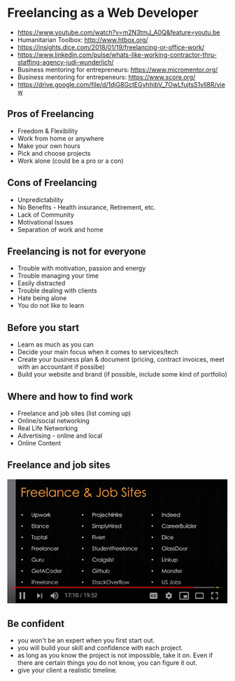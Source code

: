 # Freelancing as a Web Developer

* <https://www.youtube.com/watch?v=m2N3tmJ_A0Q&feature=youtu.be>
* Humanitarian Toolbox: <http://www.htbox.org/>
* <https://insights.dice.com/2018/01/19/freelancing-or-office-work/>
* <https://www.linkedin.com/pulse/whats-like-working-contractor-thru-staffing-agency-judi-wunderlich/>
* Business mentoring for entrepreneurs: <https://www.micromentor.org/>
* Business mentoring for entrepeneurs: <https://www.score.org/>
* <https://drive.google.com/file/d/1djG8GctEGyhhibV_7OwLfujtsS1vll8R/view>

## Pros of Freelancing

* Freedom & Flexibility
* Work from home or anywhere
* Make your own hours
* Pick and choose projects
* Work alone (could be a pro or a con)

## Cons of Freelancing

* Unpredictability
* No Benefits - Health insurance, Retirement, etc.
* Lack of Community
* Motivational Issues
* Separation of work and home

## Freelancing is not for everyone

* Trouble with motivation, passion and energy
* Trouble managing your time
* Easily distracted
* Trouble dealing with clients
* Hate being alone
* You do not like to learn

## Before you start

* Learn as much as you can
* Decide your main focus when it comes to services/tech
* Create your business plan & document (pricing, contract invoices, meet with an accountant if possibe)
* Build your website and brand (if possible, include some kind of portfolio)

## Where and how to find work

* Freelance and job sites (list coming up)
* Online/social networking
* Real Life Networking
* Advertising - online and local
* Online Content

## Freelance and job sites

<img src="./freelance_sites.png" alt="freelance sites and jobs">

## Be confident

* you won't be an expert when you first start out.
* you will build your skill and confidence with each project.
* as long as you know the project is not impossible, take it on. Even if there are certain things you do not know, you can figure it out.
* give your client a realistic timeline.
